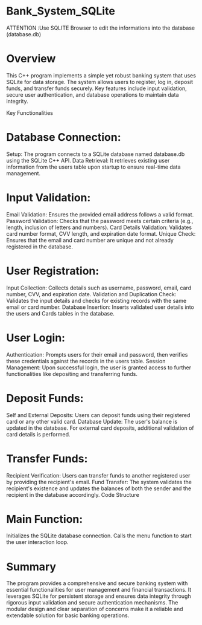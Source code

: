 # Bank_System_SQLite
ATTENTION :Use SQLITE Browser to edit the informations into the database (database.db)
# Overview
This C++ program implements a simple yet robust banking system that uses SQLite for data storage. The system allows users to register, log in, deposit funds, and transfer funds securely. Key features include input validation, secure user authentication, and database operations to maintain data integrity.

Key Functionalities
# Database Connection:

Setup: The program connects to a SQLite database named database.db using the SQLite C++ API.
Data Retrieval: It retrieves existing user information from the users table upon startup to ensure real-time data management.
# Input Validation:

Email Validation: Ensures the provided email address follows a valid format.
Password Validation: Checks that the password meets certain criteria (e.g., length, inclusion of letters and numbers).
Card Details Validation: Validates card number format, CVV length, and expiration date format.
Unique Check: Ensures that the email and card number are unique and not already registered in the database.
# User Registration:

Input Collection: Collects details such as username, password, email, card number, CVV, and expiration date.
Validation and Duplication Check: Validates the input details and checks for existing records with the same email or card number.
Database Insertion: Inserts validated user details into the users and Cards tables in the database.
# User Login:

Authentication: Prompts users for their email and password, then verifies these credentials against the records in the users table.
Session Management: Upon successful login, the user is granted access to further functionalities like depositing and transferring funds.
# Deposit Funds:

Self and External Deposits: Users can deposit funds using their registered card or any other valid card.
Database Update: The user's balance is updated in the database. For external card deposits, additional validation of card details is performed.
# Transfer Funds:

Recipient Verification: Users can transfer funds to another registered user by providing the recipient's email.
Fund Transfer: The system validates the recipient's existence and updates the balances of both the sender and the recipient in the database accordingly.
Code Structure
# Main Function:

Initializes the SQLite database connection.
Calls the menu function to start the user interaction loop.

# Summary
The program provides a comprehensive and secure banking system with essential functionalities for user management and financial transactions. It leverages SQLite for persistent storage and ensures data integrity through rigorous input validation and secure authentication mechanisms. The modular design and clear separation of concerns make it a reliable and extendable solution for basic banking operations.






